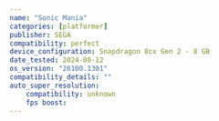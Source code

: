 ```yaml
---
name: "Sonic Mania"
categories: [platformer]
publisher: SEGA
compatibility: perfect
device_configuration: Snapdragon 8cx Gen 2 - 8 GB
date_tested: 2024-08-12
os_version: "26100.1301"
compatibility_details: ""
auto_super_resolution:
    compatibility: unknown
    fps boost: 
---
```

